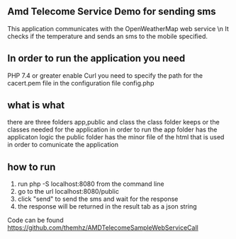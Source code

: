 Amd Telecome Service Demo for sending sms
-------------------------------------------
This application communicates with the OpenWeatherMap web service \n
It checks if the temperature and sends an sms to the mobile specified. 

In order to run the application you need 
-------------------------------------------
PHP 7.4 or greater
enable Curl 
you need to specify the path for the cacert.pem file in the configuration file config.php

what is what
-------------------------------------------
there are three folders app,public and class
the class folder keeps or the classes needed for the application in order to run
the app folder has the applicaton logic
the public folder has the minor file of the html that is used in order to comunicate the application


how to run
-------------------------------------------
1. run php -S localhost:8080 from the command line 
2. go to the url localhost:8080/public
3. click "send" to send the sms and wait for the response
4. the response will be returned in the result tab as a json string

Code can be found https://github.com/themhz/AMDTelecomeSampleWebServiceCall